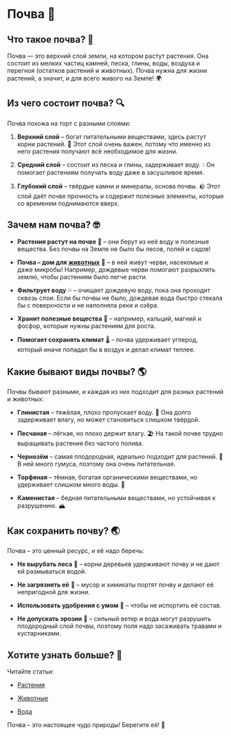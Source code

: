 ﻿
# Почва 🌱

## Что такое почва? 🤔

Почва — это верхний слой земли, на котором растут растения. Она состоит из мелких частиц камней, песка, глины, воды, воздуха и перегноя (остатков растений и животных). Почва нужна для жизни растений, а значит, и для всего живого на Земле! 🌍


## Из чего состоит почва? 🔍

Почва похожа на торт с разными слоями:

1.  **Верхний слой** – богат питательными веществами, здесь растут корни растений. 🌿 Этот слой очень важен, потому что именно из него растения получают всё необходимое для жизни.
    
    
2.  **Средний слой** – состоит из песка и глины, задерживает воду. 💧 Он помогает растениям получать воду даже в засушливое время.
    
    
3.  **Глубокий слой** – твёрдые камни и минералы, основа почвы. 🪨 Этот слой даёт почве прочность и содержит полезные элементы, которые со временем поднимаются вверх.
    
 

## Зачем нам почва? 🤓

-   **Растения растут на почве** 🌾 – они берут из неё воду и полезные вещества. Без почвы на Земле не было бы лесов, полей и садов!
    
-   **Почва – дом для [животных](https://github.com/mikromalekula1100/2025_kidbook/blob/main/KIDBOOK/world/nature/животные.md)** 🐛 – в ней живут черви, насекомые и даже микробы! Например, дождевые черви помогают разрыхлять землю, чтобы растениям было легче расти.
    
    
-   **Фильтрует воду** 💦 – очищает дождевую воду, пока она проходит сквозь слои. Если бы почвы не было, дождевая вода быстро стекала бы с поверхности и не наполняла реки и озёра.
    
-   **Хранит полезные вещества** 🏺 – например, кальций, магний и фосфор, которые нужны растениям для роста.
    
-   **Помогает сохранять климат** 🌡 – почва удерживает углерод, который иначе попадал бы в воздух и делал климат теплее.
    

## Какие бывают виды почвы? 🌎

Почвы бывают разными, и каждая из них подходит для разных растений и животных:

-   **Глинистая** – тяжёлая, плохо пропускает воду. 🏺 Она долго задерживает влагу, но может становиться слишком твёрдой.
    
    
-   **Песчаная** – лёгкая, но плохо держит влагу. 🏖 На такой почве трудно выращивать растения без частого полива.
    
    
-   **Чернозём** – самая плодородная, идеально подходит для растений. 🌻 В ней много гумуса, поэтому она очень питательная.
    
-   **Торфяная** – тёмная, богатая органическими веществами, но удерживает слишком много воды. 🌾

-   **Каменистая** – бедная питательными веществами, но устойчивая к разрушению. 🏔
      

## Как сохранить почву? 🌏

Почва – это ценный ресурс, и её надо беречь:

-   **Не вырубать леса** 🌳 – корни деревьев удерживают почву и не дают ей размываться водой.
    
-   **Не загрязнять её** 🚯 – мусор и химикаты портят почву и делают её непригодной для жизни.
    
-   **Использовать удобрения с умом** 🌾 – чтобы не испортить её состав.
    
-   **Не допускать эрозии** 💨 – сильный ветер и вода могут разрушить плодородный слой почвы, поэтому поля надо засаживать травами и кустарниками.
    

## Хотите узнать больше? 📖

Читайте статьи:
 
-   [Растения](https://github.com/mikromalekula1100/2025_kidbook/blob/main/KIDBOOK/world/nature/растения.md)
    
-   [Животные](https://github.com/mikromalekula1100/2025_kidbook/blob/main/KIDBOOK/world/nature/животные.md)
    
-   [Вода](https://github.com/mikromalekula1100/2025_kidbook/blob/main/KIDBOOK/world/nature/вода.md)
    

Почва – это настоящее чудо природы! Берегите её! 💚
